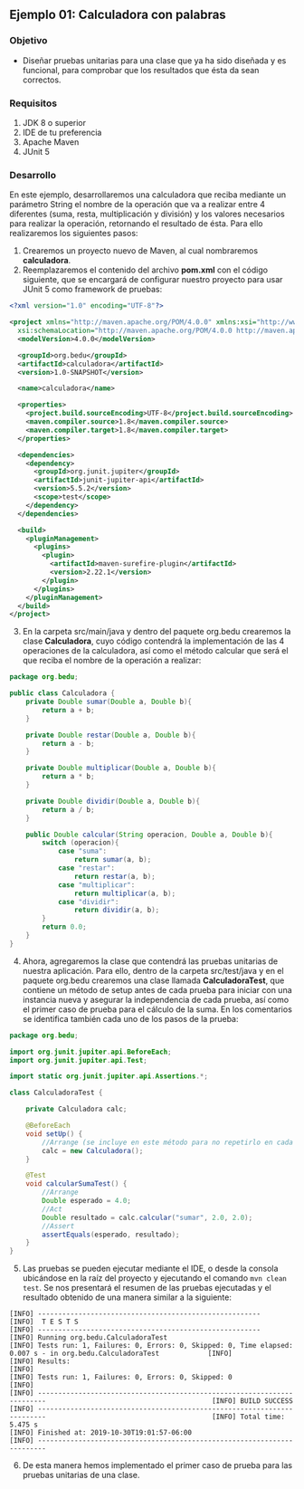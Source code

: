 ## Ejemplo 01: Calculadora con palabras

### Objetivo
- Diseñar pruebas unitarias para una clase que ya ha sido diseñada y es funcional, para comprobar que los resultados que ésta da sean correctos.

### Requisitos
1. JDK 8 o superior
2. IDE de tu preferencia
3. Apache Maven
4. JUnit 5

### Desarrollo
En este ejemplo, desarrollaremos una calculadora que reciba mediante un parámetro String el nombre de la operación que va a realizar entre 4 diferentes (suma, resta, multiplicación y división) y los valores necesarios para realizar la operación, retornando el resultado de ésta. Para ello realizaremos los siguientes pasos:

1. Crearemos un proyecto nuevo de Maven, al cual nombraremos **calculadora**.
2. Reemplazaremos el contenido del archivo **pom.xml** con el código siguiente, que se encargará de configurar nuestro proyecto para usar JUnit 5 como framework de pruebas:
```xml
<?xml version="1.0" encoding="UTF-8"?>

<project xmlns="http://maven.apache.org/POM/4.0.0" xmlns:xsi="http://www.w3.org/2001/XMLSchema-instance"
  xsi:schemaLocation="http://maven.apache.org/POM/4.0.0 http://maven.apache.org/xsd/maven-4.0.0.xsd">
  <modelVersion>4.0.0</modelVersion>

  <groupId>org.bedu</groupId>
  <artifactId>calculadora</artifactId>
  <version>1.0-SNAPSHOT</version>

  <name>calculadora</name>

  <properties>
    <project.build.sourceEncoding>UTF-8</project.build.sourceEncoding>
    <maven.compiler.source>1.8</maven.compiler.source>
    <maven.compiler.target>1.8</maven.compiler.target>
  </properties>

  <dependencies>
    <dependency>
      <groupId>org.junit.jupiter</groupId>
      <artifactId>junit-jupiter-api</artifactId>
      <version>5.5.2</version>
      <scope>test</scope>
    </dependency>
  </dependencies>

  <build>
    <pluginManagement>
      <plugins>
        <plugin>
          <artifactId>maven-surefire-plugin</artifactId>
          <version>2.22.1</version>
        </plugin>
      </plugins>
    </pluginManagement>
  </build>
</project>

```

3. En la carpeta src/main/java y dentro del paquete org.bedu crearemos la clase **Calculadora**, cuyo código contendrá la implementación de las 4 operaciones de la calculadora, así como el método calcular que será el que reciba el nombre de la operación a realizar:
```java
package org.bedu;

public class Calculadora {
    private Double sumar(Double a, Double b){
        return a + b;
    }

    private Double restar(Double a, Double b){
        return a - b;
    }

    private Double multiplicar(Double a, Double b){
        return a * b;
    }

    private Double dividir(Double a, Double b){
        return a / b;
    }

    public Double calcular(String operacion, Double a, Double b){
        switch (operacion){
            case "suma":
                return sumar(a, b);
            case "restar":
                return restar(a, b);
            case "multiplicar":
                return multiplicar(a, b);
            case "dividir":
                return dividir(a, b);
        }
        return 0.0;
    }
}

```

4. Ahora, agregaremos la clase que contendrá las pruebas unitarias de nuestra aplicación. Para ello, dentro de la carpeta src/test/java y en el paquete org.bedu crearemos una clase llamada **CalculadoraTest**, que contiene un método de setup antes de cada prueba para iniciar con una instancia nueva y asegurar la independencia de cada prueba, así como el primer caso de prueba para el cálculo de la suma. En los comentarios se identifica también cada uno de los pasos de la prueba:
```java
package org.bedu;

import org.junit.jupiter.api.BeforeEach;
import org.junit.jupiter.api.Test;

import static org.junit.jupiter.api.Assertions.*;

class CalculadoraTest {

    private Calculadora calc;

    @BeforeEach
    void setUp() {
        //Arrange (se incluye en este método para no repetirlo en cada caso de prueba
        calc = new Calculadora();
    }

    @Test
    void calcularSumaTest() {
        //Arrange
        Double esperado = 4.0;
        //Act
        Double resultado = calc.calcular("sumar", 2.0, 2.0);
        //Assert
        assertEquals(esperado, resultado);
    }
}
```

5. Las pruebas se pueden ejecutar mediante el IDE, o desde la consola ubicándose en la raíz del proyecto y ejecutando el comando `mvn clean test`. Se nos presentará el resumen de las pruebas ejecutadas y el resultado obtenido de una manera similar a la siguiente:
```
[INFO] -------------------------------------------------------                                                          [INFO]  T E S T S                                                                                                       [INFO] -------------------------------------------------------                                                          [INFO] Running org.bedu.CalculadoraTest                                                                                 [INFO] Tests run: 1, Failures: 0, Errors: 0, Skipped: 0, Time elapsed: 0.007 s - in org.bedu.CalculadoraTest            [INFO]                                                                                                                  [INFO] Results:                                                                                                         [INFO]                                                                                                                  [INFO] Tests run: 1, Failures: 0, Errors: 0, Skipped: 0                                                                 [INFO]                                                                                                                  [INFO] ------------------------------------------------------------------------                                         [INFO] BUILD SUCCESS                                                                                                    [INFO] ------------------------------------------------------------------------                                         [INFO] Total time:  5.475 s                                                                                             [INFO] Finished at: 2019-10-30T19:01:57-06:00                                                                           [INFO] ------------------------------------------------------------------------
```

6. De esta manera hemos implementado el primer caso de prueba para las pruebas unitarias de una clase.

